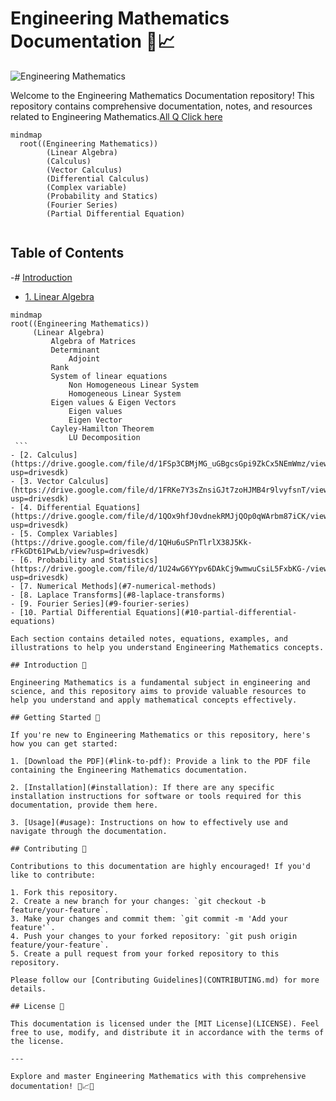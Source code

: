 
# Engineering Mathematics Documentation 📐📈

![Engineering Mathematics](https://github.com/sachin-dtu/ESE_GATE_Stategy/blob/main/Images/Engineering%20Mathematics.jpeg)

Welcome to the Engineering Mathematics Documentation repository! This repository contains comprehensive documentation, notes, and resources related to Engineering Mathematics.[All Q Click here](https://drive.google.com/file/d/1AkxwdOY9h25YsBeI_uTjZ3vyI4_rdjnL/view?usp=drivesdk)
```mermaid
mindmap
  root((Engineering Mathematics))
        (Linear Algebra)
        (Calculus)
        (Vector Calculus)
        (Differential Calculus)
        (Complex variable)
        (Probability and Statics)
        (Fourier Series)
        (Partial Differential Equation)
              
```

## Table of Contents
-# [Introduction](#introduction)

  - [1. Linear Algebra](https://drive.google.com/file/d/1Atd2nEjgSdHcKWqAQwRw5mc06zpl7uY8/view?usp=drivesdk)
   ```mermaid
 mindmap
  root((Engineering Mathematics))
        (Linear Algebra)
            Algebra of Matrices
            Determinant
                Adjoint
            Rank
            System of linear equations
                Non Homogeneous Linear System
                Homogeneous Linear System
            Eigen values & Eigen Vectors
                Eigen values
                Eigen Vector
            Cayley-Hamilton Theorem
                LU Decomposition
    ```
  - [2. Calculus](https://drive.google.com/file/d/1FSp3CBMjMG_uGBgcsGpi9ZkCx5NEmWmz/view?usp=drivesdk)
  - [3. Vector Calculus](https://drive.google.com/file/d/1FRKe7Y3sZnsiGJt7zoHJMB4r9lvyfsnT/view?usp=drivesdk)
  - [4. Differential Equations](https://drive.google.com/file/d/1QOx9hfJ0vdnekRMJjQOp0qWArbm87iCK/view?usp=drivesdk)
  - [5. Complex Variables](https://drive.google.com/file/d/1QHu6uSPnTlrlX38J5Kk-rFkGDt61PwLb/view?usp=drivesdk)
  - [6. Probability and Statistics](https://drive.google.com/file/d/1U24wG6YYpv6DAkCj9wmwuCsiL5FxbKG-/view?usp=drivesdk)
  - [7. Numerical Methods](#7-numerical-methods)
  - [8. Laplace Transforms](#8-laplace-transforms)
  - [9. Fourier Series](#9-fourier-series)
  - [10. Partial Differential Equations](#10-partial-differential-equations)

Each section contains detailed notes, equations, examples, and illustrations to help you understand Engineering Mathematics concepts.

## Introduction 🌟

Engineering Mathematics is a fundamental subject in engineering and science, and this repository aims to provide valuable resources to help you understand and apply mathematical concepts effectively.

## Getting Started 🚀

If you're new to Engineering Mathematics or this repository, here's how you can get started:

1. [Download the PDF](#link-to-pdf): Provide a link to the PDF file containing the Engineering Mathematics documentation.

2. [Installation](#installation): If there are any specific installation instructions for software or tools required for this documentation, provide them here.

3. [Usage](#usage): Instructions on how to effectively use and navigate through the documentation.

## Contributing 🤝

Contributions to this documentation are highly encouraged! If you'd like to contribute:

1. Fork this repository.
2. Create a new branch for your changes: `git checkout -b feature/your-feature`.
3. Make your changes and commit them: `git commit -m 'Add your feature'`.
4. Push your changes to your forked repository: `git push origin feature/your-feature`.
5. Create a pull request from your forked repository to this repository.

Please follow our [Contributing Guidelines](CONTRIBUTING.md) for more details.

## License 📜

This documentation is licensed under the [MIT License](LICENSE). Feel free to use, modify, and distribute it in accordance with the terms of the license.

---

Explore and master Engineering Mathematics with this comprehensive documentation! 📐📈💡
